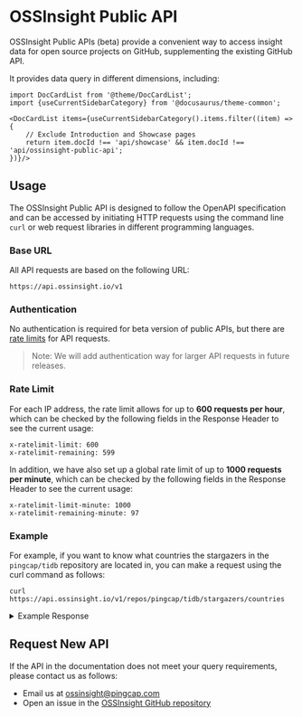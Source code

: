 # OSSInsight Public API

OSSInsight Public APIs (beta) provide a convenient way to access insight data for open source projects on GitHub, supplementing the existing GitHub API.

It provides data query in different dimensions, including:

```mdx-code-block
import DocCardList from '@theme/DocCardList';
import {useCurrentSidebarCategory} from '@docusaurus/theme-common';

<DocCardList items={useCurrentSidebarCategory().items.filter((item) => {
    // Exclude Introduction and Showcase pages
    return item.docId !== 'api/showcase' && item.docId !== 'api/ossinsight-public-api';
})}/>
```

## Usage

The OSSInsight Public API is designed to follow the OpenAPI specification and can be accessed by initiating HTTP requests using the command line `curl` or web request libraries in different programming languages.

### Base URL

All API requests are based on the following URL:

```shell
https://api.ossinsight.io/v1
```

### Authentication

No authentication is required for beta version of public APIs, but there are [rate limits](#rate-limit) for API requests.

> Note:
> We will add authentication way for larger API requests in future releases.

### Rate Limit

For each IP address, the rate limit allows for up to **600 requests per hour**, which can be checked by the following fields in the Response Header to see the current usage:

```
x-ratelimit-limit: 600
x-ratelimit-remaining: 599
```

In addition, we have also set up a global rate limit of up to **1000 requests per minute**, which can be checked by the following fields in the Response Header to see the current usage:

```
x-ratelimit-limit-minute: 1000
x-ratelimit-remaining-minute: 97
```

### Example

For example, if you want to know what countries the stargazers in the `pingcap/tidb` repository are located in, you can make a request using the curl command as follows:

```shell
curl https://api.ossinsight.io/v1/repos/pingcap/tidb/stargazers/countries
```

<details>

<summary>Example Response</summary>

```json
{
  "type": "sql_endpoint",
  "data": {
    "columns": [
      {
        "col": "country_or_area",
        "data_type": "CHAR",
        "nullable": true
      },
      {
        "col": "count",
        "data_type": "BIGINT",
        "nullable": true
      },
      {
        "col": "percentage",
        "data_type": "DECIMAL",
        "nullable": true
      }
    ],
    "rows": [
      {
        "count": "9183",
        "country_or_area": "CN",
        "percentage": "0.5936"
      },
      {
        "count": "1542",
        "country_or_area": "US",
        "percentage": "0.0997"
      },
      {
        "count": "471",
        "country_or_area": "JP",
        "percentage": "0.0304"
      }
    ],
    "result": {
      "code": 200,
      "message": "Query OK!",
      "start_ms": 1690351487809,
      "end_ms": 1690351487930,
      "latency": "121ms",
      "row_count": 132,
      "row_affect": 0,
      "limit": 300,
      "databases": [
        "gharchive_dev"
      ]
    }
  }
}
```

</details>

## Request New API 

If the API in the documentation does not meet your query requirements, please contact us as follows:

- Email us at ossinsight@pingcap.com
- Open an issue in the [OSSInsight GitHub repository](https://github.com/pingcap/ossinsight/issues/new?assignees=&labels=type%2Ffeature&projects=&template=feature_request.md&title=New%20API)
